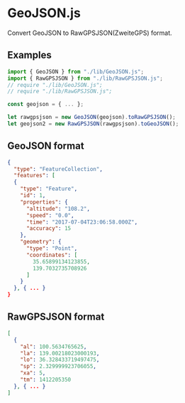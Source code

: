 # GeoJSON.js

Convert GeoJSON to RawGPSJSON(ZweiteGPS) format.

## Examples

```js
import { GeoJSON } from "./lib/GeoJSON.js";
import { RawGPSJSON } from "./lib/RawGPSJSON.js";
// require "./lib/GeoJSON.js";
// require "./lib/RawGPSJSON.js";

const geojson = { ... };

let rawgpsjson = new GeoJSON(geojson).toRawGPSJSON();
let geojson2 = new RawGPSJSON(rawgpsjson).toGeoJSON();
```


## GeoJSON format

```json
{
  "type": "FeatureCollection",
  "features": [
  {
    "type": "Feature",
    "id": 1,
    "properties": {
      "altitude": "108.2",
      "speed": "0.0",
      "time": "2017-07-04T23:06:58.000Z",
      "accuracy": 15
    },
    "geometry": {
      "type": "Point",
      "coordinates": [
        35.65899134123855,
        139.7032735708926
      ]
    }
  }, { ... }
}
```

## RawGPSJSON format

```json
[
  {
    "al": 100.5634765625,
    "la": 139.00218023000193,
    "lo": 36.328433719497475,
    "sp": 2.329999923706055,
    "xa": 5,
    "tm": 1412205350
  }, { ... }
]
```
